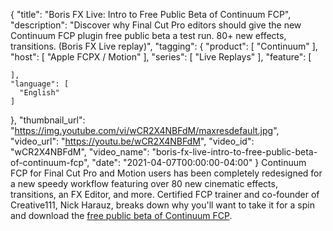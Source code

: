 {
  "title": "Boris FX Live: Intro to Free Public Beta of Continuum FCP",
  "description": "Discover why Final Cut Pro editors should give the new Continuum FCP plugin free public beta a test run. 80+ new effects, transitions. (Boris FX Live replay)",
  "tagging": {
    "product": [
      "Continuum"
    ],
    "host": [
      "Apple FCPX / Motion"
    ],
    "series": [
      "Live Replays"
    ],
    "feature": [

    ],
    "language": [
      "English"
    ]
  },
  "thumbnail_url": "https://img.youtube.com/vi/wCR2X4NBFdM/maxresdefault.jpg",
  "video_url": "https://youtu.be/wCR2X4NBFdM",
  "video_id": "wCR2X4NBFdM",
  "video_name": "boris-fx-live-intro-to-free-public-beta-of-continuum-fcp",
  "date": "2021-04-07T00:00:00-04:00"
}
Continuum FCP for Final Cut Pro and Motion users has been completely redesigned for a new speedy workflow featuring over 80 new cinematic effects, transitions, an FX Editor, and more. Certified FCP trainer and co-founder of Creative111, Nick Harauz, breaks down why you'll want to take it for a spin and download the [free public beta of Continuum FCP](https://borisfx.com/products/continuumfcp/?collection=continuum&product=continuum "Continuum FCP"). 
